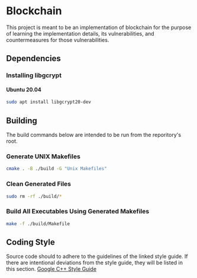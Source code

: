 # Blockchain
This project is meant to be an implementation of blockchain for the purpose of 
learning the implementation details, its vulnerabilities, and countermeasures 
for those vulnerabilities.

## Dependencies
### Installing libgcrypt
#### Ubuntu 20.04
```bash
sudo apt install libgcrypt20-dev
```

## Building
The build commands below are intended to be run from the reporitory's root.
### Generate UNIX Makefiles
```bash
cmake . -B ./build -G "Unix Makefiles"
```
### Clean Generated Files
```bash
sudo rm -rf ./build/*
```
### Build All Executables Using Generated Makefiles
```bash
make -f ./build/Makefile
```

## Coding Style
Source code should to adhere to the guidelines of the linked style guide. If 
there are intentional deviations from the style guide, they will be listed in 
this section.
[Google C++ Style Guide](https://google.github.io/styleguide/cppguide.html)
